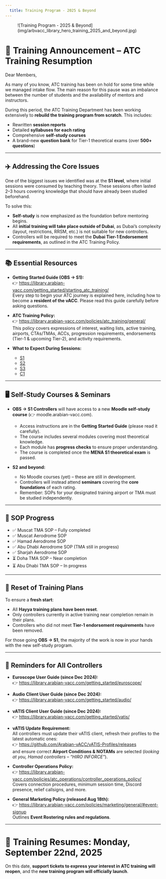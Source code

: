 ```yaml
---
  title: Training Program - 2025 & Beyond
---
```

<figure markdown>
![Training Program - 2025 & Beyond](img/arbvacc_library_hero_training_2025_and_beyond.jpg)
</figure>

# 📢 Training Announcement – ATC Training Resumption

Dear Members,  

As many of you know, ATC training has been on hold for some time while we managed intake flow. The main reason for this pause was an imbalance between the number of students and the availability of mentors and instructors.  

During this period, the ATC Training Department has been working extensively to **rebuild the training program from scratch**. This includes:  
- Rewritten **session reports**  
- Detailed **syllabuses for each rating**  
- Comprehensive **self-study courses**  
- A brand-new **question bank** for Tier-1 theoretical exams (over **500+ questions**)  

---

## ✈️ Addressing the Core Issues

One of the biggest issues we identified was at the **S1 level**, where initial sessions were consumed by teaching theory. These sessions often lasted 2–3 hours covering knowledge that should have already been studied beforehand.  

To solve this:  
- **Self-study** is now emphasized as the foundation before mentoring begins.  
- All **initial training will take place outside of Dubai**, as Dubai’s complexity (layout, restrictions, RRSM, etc.) is not suitable for new controllers.  
- Controllers will be required to meet the **Dubai Tier-1 Endorsement requirements**, as outlined in the ATC Training Policy.  

---

## 📚 Essential Resources  

- **Getting Started Guide (OBS → S1):**  
  👉 https://library.arabian-vacc.com/getting_started/starting_atc_training/  
  Every step to begin your ATC journey is explained here, including how to become a **resident of the vACC**. Please read this guide carefully before asking questions.  

- **ATC Training Policy:**  
  👉 https://library.arabian-vacc.com/policies/atc_training/general/  
  This policy covers expressions of interest, waiting lists, active training, airports, CTAs/TMAs, ACCs, progression requirements, endorsements (Tier-1 & upcoming Tier-2), and activity requirements.  

- **What to Expect During Sessions:**  
  - [S1](https://library.arabian-vacc.com/policies/atc_training/s1/)  
  - [S2](https://library.arabian-vacc.com/policies/atc_training/s2/)  
  - [S3](https://library.arabian-vacc.com/policies/atc_training/s3/)  
  - [C1](https://library.arabian-vacc.com/policies/atc_training/c1/)  

---

## 🖥️ Self-Study Courses & Seminars  

- **OBS → S1 Controllers** will have access to a new **Moodle self-study course** (👉 moodle.arabian-vacc.com).  
  - Access instructions are in the **Getting Started Guide** (please read it carefully).  
  - The course includes several modules covering most theoretical knowledge.  
  - Each module has **progress checks** to ensure proper understanding.  
  - The course is completed once the **MENA S1 theoretical exam** is passed.  

- **S2 and beyond:**  
  - No Moodle courses (yet) – these are still in development.  
  - Controllers will instead attend **seminars** covering the **core foundations** of each rating.  
  - Remember: SOPs for your designated training airport or TMA must be studied independently.  

---

## 📑 SOP Progress  

- ✅ Muscat TMA SOP – Fully completed  
- ✅ Muscat Aerodrome SOP  
- ✅ Hamad Aerodrome SOP  
- ✅ Abu Dhabi Aerodrome SOP (TMA still in progress)  
- ✅ Sharjah Aerodrome SOP  
- ⏳ Doha TMA SOP – Near completion  
- ⏳ Abu Dhabi TMA SOP – In progress  

---

## 🔄 Reset of Training Plans  

To ensure a **fresh start**:  
- All **Hayya training plans have been reset**.  
- Only controllers currently in active training near completion remain in their plans.  
- Controllers who did not meet **Tier-1 endorsement requirements** have been removed.  

For those going **OBS → S1**, the majority of the work is now in your hands with the new self-study program.  

---

## 📝 Reminders for All Controllers  

- **Euroscope User Guide (since Dec 2024):**  
  👉 https://library.arabian-vacc.com/getting_started/euroscope/  

- **Audio Client User Guide (since Dec 2024):**  
  👉 https://library.arabian-vacc.com/getting_started/audio/  

- **vATIS Client User Guide (since Dec 2024):**  
  👉 https://library.arabian-vacc.com/getting_started/vatis/  

- **vATIS Update Requirement:**  
  All controllers must update their vATIS client, refresh their profiles to the latest automatic ones:  
  👉 https://github.com/Arabian-vACC/vATIS-Profiles/releases  
  and ensure correct **Airport Conditions & NOTAMs** are selected (*looking at you, Hamad controllers – “HIRO INFORCE”*).  

- **Controller Operations Policy:**  
  👉 https://library.arabian-vacc.com/policies/atc_operations/controller_operations_policy/  
  Covers connection procedures, minimum session time, Discord presence, relief callsigns, and more.  

- **General Marketing Policy (released Aug 18th):**  
  👉 https://library.arabian-vacc.com/policies/marketing/general/#event-signup  
  Outlines **Event Rostering rules and regulations**.  

---

# 📆 Training Resumes: **Monday, September 22nd, 2025**

On this date, **support tickets to express your interest in ATC training will reopen**, and the **new training program will officially launch**.